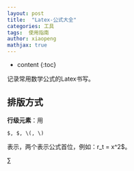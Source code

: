 ```yaml
---
layout: post
title:  "Latex-公式大全"
categories: 工具
tags:  使用指南
author: xiaopeng
mathjax: true
---
```


* content
{:toc}

记录常用数学公式的Latex书写。




## 排版方式
**行级元素**：用
```
$, $, \(, \)
```
表示，两个表示公式首位，例如：r_t = x^2$。


$\sum$
